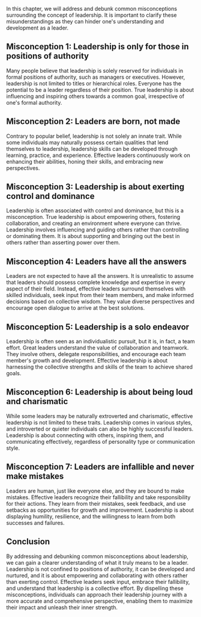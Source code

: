 
In this chapter, we will address and debunk common misconceptions surrounding the concept of leadership. It is important to clarify these misunderstandings as they can hinder one's understanding and development as a leader.

**Misconception 1: Leadership is only for those in positions of authority**
---------------------------------------------------------------------------

Many people believe that leadership is solely reserved for individuals in formal positions of authority, such as managers or executives. However, leadership is not limited to titles or hierarchical roles. Everyone has the potential to be a leader regardless of their position. True leadership is about influencing and inspiring others towards a common goal, irrespective of one's formal authority.

**Misconception 2: Leaders are born, not made**
-----------------------------------------------

Contrary to popular belief, leadership is not solely an innate trait. While some individuals may naturally possess certain qualities that lend themselves to leadership, leadership skills can be developed through learning, practice, and experience. Effective leaders continuously work on enhancing their abilities, honing their skills, and embracing new perspectives.

**Misconception 3: Leadership is about exerting control and dominance**
-----------------------------------------------------------------------

Leadership is often associated with control and dominance, but this is a misconception. True leadership is about empowering others, fostering collaboration, and creating an environment where everyone can thrive. Leadership involves influencing and guiding others rather than controlling or dominating them. It is about supporting and bringing out the best in others rather than asserting power over them.

**Misconception 4: Leaders have all the answers**
-------------------------------------------------

Leaders are not expected to have all the answers. It is unrealistic to assume that leaders should possess complete knowledge and expertise in every aspect of their field. Instead, effective leaders surround themselves with skilled individuals, seek input from their team members, and make informed decisions based on collective wisdom. They value diverse perspectives and encourage open dialogue to arrive at the best solutions.

**Misconception 5: Leadership is a solo endeavor**
--------------------------------------------------

Leadership is often seen as an individualistic pursuit, but it is, in fact, a team effort. Great leaders understand the value of collaboration and teamwork. They involve others, delegate responsibilities, and encourage each team member's growth and development. Effective leadership is about harnessing the collective strengths and skills of the team to achieve shared goals.

**Misconception 6: Leadership is about being loud and charismatic**
-------------------------------------------------------------------

While some leaders may be naturally extroverted and charismatic, effective leadership is not limited to these traits. Leadership comes in various styles, and introverted or quieter individuals can also be highly successful leaders. Leadership is about connecting with others, inspiring them, and communicating effectively, regardless of personality type or communication style.

**Misconception 7: Leaders are infallible and never make mistakes**
-------------------------------------------------------------------

Leaders are human, just like everyone else, and they are bound to make mistakes. Effective leaders recognize their fallibility and take responsibility for their actions. They learn from their mistakes, seek feedback, and use setbacks as opportunities for growth and improvement. Leadership is about displaying humility, resilience, and the willingness to learn from both successes and failures.

**Conclusion**
--------------

By addressing and debunking common misconceptions about leadership, we can gain a clearer understanding of what it truly means to be a leader. Leadership is not confined to positions of authority, it can be developed and nurtured, and it is about empowering and collaborating with others rather than exerting control. Effective leaders seek input, embrace their fallibility, and understand that leadership is a collective effort. By dispelling these misconceptions, individuals can approach their leadership journey with a more accurate and comprehensive perspective, enabling them to maximize their impact and unleash their inner strength.
